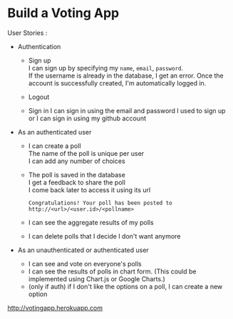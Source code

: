 # Build a Voting App

User Stories :

* Authentication
    * Sign up  
      I can sign up by specifying my `name`, `email`, `password`.  
      If the username is already in the database, I get an error.
      Once the account is successfully created, I'm automatically logged in.

    * Logout
    * Sign in
        I can sign in using the email and password I used to sign up  
        or I can sign in using my github account

* As an authenticated user
    * I can create a poll  
        The name of the poll is unique per user  
        I can add any number of choices

    * The poll is saved in the database  
        I get a feedback to share the poll  
        I come back later to access it using its url

          Congratulations! Your poll has been posted to http://<url>/<user.id>/<pollname>

    * I can see the aggregate results of my polls
    * I can delete polls that I decide I don't want anymore

* As an unauthenticated or authenticated user
    * I can see and vote on everyone's polls
    * I can see the results of polls in chart form. (This could be implemented using Chart.js or Google Charts.)
    * (only if auth) if I don't like the options on a poll, I can create a new option
    
http://votingapp.herokuapp.com